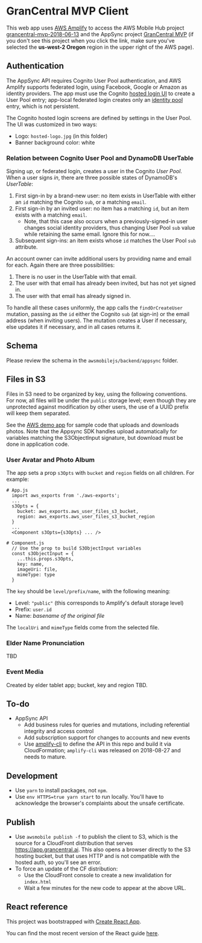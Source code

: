# GranCentral MVP Client

This web app uses [AWS Amplify](https://github.com/aws-amplify/amplify-js) to access
the AWS Mobile Hub project [grancentral-mvp-2018-06-13](https://console.aws.amazon.com/mobilehub/home?region=us-east-2#/3bfcbdb3-45fc-4cf9-a3f2-8ec61282ed89/build) and
the AppSync project [GranCentral MVP](https://us-west-2.console.aws.amazon.com/appsync/home?region=us-west-2#/eqsy3qtavnhuxkwcnvunhwzvyq/v1/home)
(if you don't see this project when you click the link,
make sure you've selected the **us-west-2 Oregon** region
in the upper right of the AWS page).

## Authentication

The AppSync API requires Cognito User Pool authentication,
and AWS Amplify supports federated login,
using Facebook, Google or Amazon as identity providers.
The app must use the Cognito [hosted login UI](https://docs.aws.amazon.com/cognito/latest/developerguide/cognito-user-pools-app-integration.html) to create a User Pool entry; app-local federated login creates only an [identity pool](https://docs.aws.amazon.com/cognito/latest/developerguide/cognito-identity.html) entry, which is not persistent.

The Cognito hosted login screens are defined by settings in the User Pool.
The UI was customized in two ways:
- Logo: `hosted-logo.jpg` (in this folder)
- Banner background color: white

### Relation between Cognito User Pool and DynamoDB UserTable

Signing *up*, or federated login, creates a user in the Cognito *User Pool*.
When a user signs *in*,
there are three possible states of DynamoDB's *UserTable*:
1. First sign-in by a brand-new user: no item exists in UserTable
   with either an `id` matching the Cognito `sub`, or a matching `email`.
1. First sign-in by an invited user:
   no item has a matching `id`, but an item exists with a matching `email`.
   - Note, that this case also occurs when a previously-signed-in user
     changes social identity providers, thus changing User Pool `sub`
     value while retaining the same email. Ignore this for now....
1. Subsequent sign-ins:
   an item exists whose `id` matches the User Pool `sub` attribute.

An account owner can invite additional users by providing name and email for each.
Again there are three possibilities:
1. There is no user in the UserTable with that email.
1. The user with that email has already been invited,
but has not yet signed in.
1. The user with that email has already signed in.

To handle all these cases uniformly,
the app calls the `findOrCreateUser` mutation,
passing as the `id` either the Cognito `sub` (at sign-in)
or the email address (when inviting users).
The mutation creates a User if necessary,
else updates it if necessary,
and in all cases returns it.

## Schema

Please review the schema in the `awsmobilejs/backend/appsync` folder.

## Files in S3
Files in S3 need to be organized by key, using the following conventions.
For now, all files will be under the `public` storage level;
even though they are unprotected against modification by other users,
the use of a UUID prefix will keep them separated.

See the [AWS demo app](https://github.com/aws-samples/aws-amplify-graphql)
for sample code that uploads and downloads photos.
Note that the Appsync SDK handles upload automatically for
variables matching the S3ObjectInput signature,
but download must be done in application code.

### User Avatar and Photo Album
The app sets a prop `s3Opts` with `bucket` and `region` fields
on all children.
For example:
```
# App.js
  import aws_exports from './aws-exports';
  ...
  s3Opts = {
    bucket: aws_exports.aws_user_files_s3_bucket,
    region: aws_exports.aws_user_files_s3_bucket_region
  }
  ...
  <Component s3Opts={s3Opts} ... />

# Component.js
  // Use the prop to build S3ObjectInput variables
  const s3ObjectInput = {
    ...this.props.s3Opts,
    key: name,
    imageUri: file,
    mimeType: type
  }
```
The `key` should be `level/prefix/name`, with the following meaning:
- Level: `"public"` (this corresponds to Amplify's default storage level)
- Prefix: `user.id`
- Name: _basename of the original file_

The `localUri` and `mimeType` fields come from the selected file.

### Elder Name Pronunciation

TBD

### Event Media

Created by elder tablet app; bucket, key and region TBD.

## To-do
- AppSync API
  - Add business rules for queries and mutations,
    including referential integrity and access control
  - Add subscription support for changes to accounts and new events
  - Use [amplify-cli](https://github.com/aws-amplify/amplify-cli)
    to define the API in this repo and build it via CloudFormation;
    `amplify-cli` was released on 2018-08-27 and needs to mature.

## Development

- Use `yarn` to install packages, not `npm`.
- Use `env HTTPS=true yarn start` to run locally. You'll have to
acknowledge the browser's complaints about the unsafe certificate.

## Publish

- Use `awsmobile publish -f` to publish the client to S3,
which is the source for a CloudFront distribution that serves
https://app.grancentral.ai.
This also opens a browser directly to the S3 hosting bucket,
but that uses HTTP and is not compatible with the hosted auth,
so you'll see an error.
- To force an update of the CF distribution:
  - Use the CloudFront console to create a new invalidation for `index.html`
  - Wait a few minutes for the new code to appear at the above URL.

## React reference

This project was bootstrapped with [Create React App](https://github.com/facebookincubator/create-react-app).

You can find the most recent version of the React guide [here](https://github.com/facebookincubator/create-react-app/blob/master/packages/react-scripts/template/README.md).

